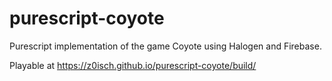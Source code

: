 # purescript-coyote
Purescript implementation of the game Coyote using Halogen and Firebase. 

Playable at https://z0isch.github.io/purescript-coyote/build/
